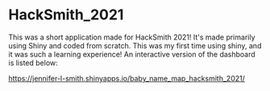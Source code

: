 # HackSmith_2021

This was a short application made for HackSmith 2021! It's made primarily using Shiny and coded from scratch. This was my first time using shiny, and it was such a learning experience! An interactive version of the dashboard is listed below:

https://jennifer-l-smith.shinyapps.io/baby_name_map_hacksmith_2021/

